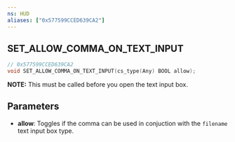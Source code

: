 ```yaml
---
ns: HUD
aliases: ["0x577599CCED639CA2"]
---
```

## SET_ALLOW_COMMA_ON_TEXT_INPUT

```c
// 0x577599CCED639CA2
void SET_ALLOW_COMMA_ON_TEXT_INPUT(cs_type(Any) BOOL allow);
```

**NOTE:** This must be called before you open the text input box.

## Parameters
* **allow**: Toggles if the comma can be used in conjuction with the `filename` text input box type.

